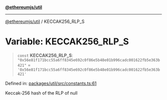 [**@ethereumjs/util**](../README.md)

***

[@ethereumjs/util](../README.md) / KECCAK256\_RLP\_S

# Variable: KECCAK256\_RLP\_S

> `const` **KECCAK256\_RLP\_S**: `"0x56e81f171bcc55a6ff8345e692c0f86e5b48e01b996cadc001622fb5e363b421"` = `'0x56e81f171bcc55a6ff8345e692c0f86e5b48e01b996cadc001622fb5e363b421'`

Defined in: [packages/util/src/constants.ts:61](https://github.com/Dargon789/ethereumjs-monorepo/blob/master/packages/util/src/constants.ts#L61)

Keccak-256 hash of the RLP of null
